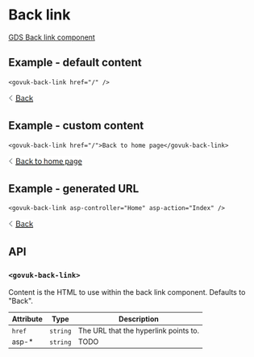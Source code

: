 # Back link

[GDS Back link component](https://design-system.service.gov.uk/components/back-link/)

## Example - default content

```razor
<govuk-back-link href="/" />
```

![Back link](images/back-link-1.png)

## Example - custom content

```razor
<govuk-back-link href="/">Back to home page</govuk-back-link>
```

![Back link](images/back-link-2.png)

## Example - generated URL

```razor
<govuk-back-link asp-controller="Home" asp-action="Index" />
```

![Back link](images/back-link-3.png)

## API

### `<govuk-back-link>`

Content is the HTML to use within the back link component. Defaults to "Back".

| Attribute | Type | Description |
| --- | --- | --- |
| `href` | `string` | The URL that the hyperlink points to. |
| asp-* | `string` | TODO |